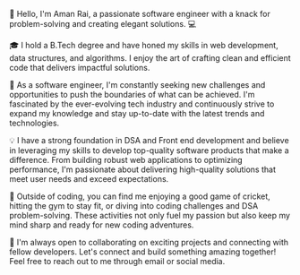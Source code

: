👋 Hello, I'm Aman Rai, a passionate software engineer with a knack for problem-solving and creating elegant solutions. 💻

🎓 I hold a B.Tech degree  and have honed my skills in web development, data structures, and algorithms. I enjoy the art of crafting clean and efficient code that delivers impactful solutions.

🚀 As a software engineer, I'm constantly seeking new challenges and opportunities to push the boundaries of what can be achieved. I'm fascinated by the ever-evolving tech industry and continuously strive to expand my knowledge and stay up-to-date with the latest trends and technologies.

💡 I have a strong foundation in DSA and Front end development and believe in leveraging my skills to develop top-quality software products that make a difference. From building robust web applications to optimizing performance, I'm passionate about delivering high-quality solutions that meet user needs and exceed expectations.

🌱 Outside of coding, you can find me enjoying a good game of cricket, hitting the gym to stay fit, or diving into coding challenges and DSA problem-solving. These activities not only fuel my passion but also keep my mind sharp and ready for new coding adventures.

🤝 I'm always open to collaborating on exciting projects and connecting with fellow developers. Let's connect and build something amazing together! Feel free to reach out to me through email or social media.



<!---
Aman87099/Aman87099 is a ✨ special ✨ repository because its `README.md` (this file) appears on your GitHub profile.
You can click the Preview link to take a look at your changes.
--->
